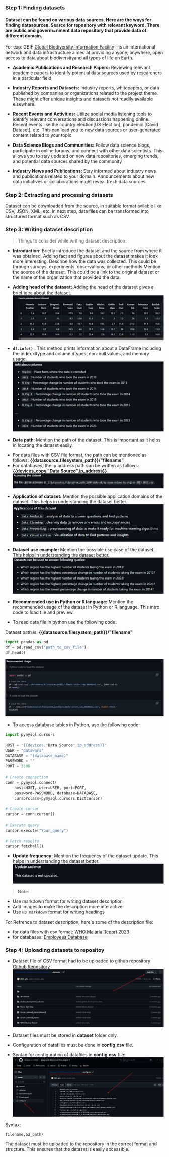 

### Step 1: Finding datasets

#### Dataset can be found on various data sources. Here are the ways for finding datasources. Searce for repository with relevant keyword. There are public and goverm=nment data repository that provide data of different domain. 

For exp: GBIF [Global Biodiversity Information Facility](https://www.gbif.org/what-is-gbif)—is an international network and data infrastructure aimed at providing anyone, anywhere, open access to data about biodiversityand all types of life on Earth. 

- **Academic Publications and Research Papers:** Reviewing relevant academic papers to identify potential data sources used by researchers in a particular field.

- **Industry Reports and Datasets:** Industry reports, whitepapers, or data published by companies or organizations related to the project theme. These might offer unique insights and datasets not readily available elsewhere.
- **Recent Events and Activities:** Utilize social media listening tools to identify relevant conversations and discussions happening online. Recent events like the country election[US Election], pandemic [Covid Dataset], etc. This can lead you to new data sources or user-generated content related to your topic.
- **Data Science Blogs and Communities:** Follow data science blogs, participate in online forums, and connect with other data scientists. This allows you to stay updated on new data repositories, emerging trends, and potential data sources shared by the community
- **Industry News and Publications:** Stay informed about industry news and publications related to your domain. Announcements about new data initiatives or collaborations might reveal fresh data sources

### Step 2: Extracting and processing datasets

Dataset can be downloaded from the source, in suitable format avilable like CSV, JSON, XML, etc. In next step, data files can be transformed into structured format such as CSV.

### Step 3: Writing dataset description

> Things to consider while writing dataset description:

* **Introduction:** Briefly introduce the dataset and the source from where it was obtained. Adding fact and figures about the dataset makes it look more interesting. Describe how the data was collected. This could be through surveys, experiments, observations, or other methods.Mention the source of the dataset. This could be a link to the original dataset or the name of the organization that provided the data.

* **Adding head of the dataset:** Adding the head of the dataset gives a brief idea about the dataset.
![Dataset Preview](image.png)

* **`df.info()`** : This method prints information about a DataFrame including the index dtype and column dtypes, non-null values, and memory usage.
![Info of Dataset](image-1.png)

* **Data path**: Mention the path of the dataset. This is important as it helps in locating the dataset easily.

- For data files with CSV file format, the path can be mentioned as follows: **{{datasource.filesystem_path}}/"filename"**
- For databases, the ip address path can be written as follows: **{{devices_copy."Data Source".ip_address}}**
![Dataset path](image-2.png)

* **Application of dataset:** Mention the possible application domains of the dataset. This helps in understanding the dataset better.
![Applications of dataset](image-3.png)

* **Dataset use example:** Mention the possible use case of the dataset. This helps in understanding the dataset better.
![Use cases](image-4.png)

* **Recommended use in Python or R language:** Mention the recommended usage of the dataset in Python or R language. This intro code to load file and preview.

* To read data file in python use the following code:

Dataset path is: **{{datasource.filesystem_path}}/"filename"**
```python
import pandas as pd
df = pd.read_csv('path_to_csv_file')
df.head()
```
![Recommended Usage](image-5.png)

* To access database tables in Python, use the following code:

```python
import pymysql.cursors

HOST = "{{devices."Data Source".ip_address}}"
USER = "datawars"
DATABASE = "(database_name)"
PASSWORD = ""
PORT = 3306

# Create connection
conn = pymysql.connect(
    host=HOST, user=USER, port=PORT,
    password=PASSWORD, database=DATABASE,
    cursorclass=pymysql.cursors.DictCursor)

# Create cursor
cursor = conn.cursor()

# Execute query
cursor.execute("Your_query")

# Fetch results
cursor.fetchall()
```

* **Update frequency:** Mention the frequency of the dataset update. This helps in understanding the dataset better.
![Update Frequency](image-6.png)

> Note:
* Use markdown format for writing dataset description
* Add images to make the description more interactive
* Use `H3 markdown` format for writing headings

For Refrence to dataset description, here's some of the description file:
* for data files with csv format: [WHO Malaria Report 2023](https://github.com/datawars-io-content/playgrounds-datasources-descriptions.md/blob/main/WHO_Malaria_Report_2023.md)
* for databases: [Employees Database](https://github.com/datawars-io-content/playgrounds-datasources-descriptions.md/blob/main/Employees-mysql.md)

### Step 4: Uploading datasets to repositoy

* Dataset file of CSV format had to be uploaded to github repository [Github Repository](https://github.com/datawars-io-content/playground-datasources-from-projects)
![Dataset Repository](image-7.png)

* Dataset files must be stored in **dataset** folder only.
* Configuration of datafiles must be done in **config.csv** file.
* Syntax for configuration of datafiles in **config.csv** file: 
![Adding Dataset to Repository](image-8.png)

Syntax: 
```csv
filename,S3_path/
```

The dataset must be uploaded to the repository in the correct format and structure. This ensures that the dataset is easily accessible.
